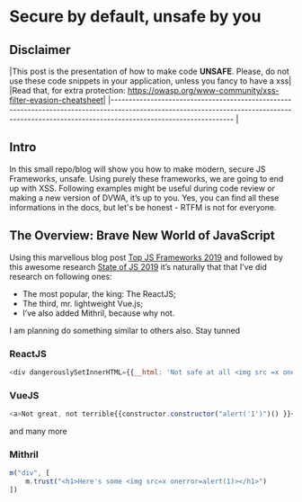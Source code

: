 # Secure by default, unsafe by you

## Disclaimer
|This post is the presentation of how to make code **UNSAFE**. Please, do not use these code snippets in your application, unless you fancy to have a xss|
|Read that, for extra protection: https://owasp.org/www-community/xss-filter-evasion-cheatsheet|
|---------------------------------------------------------------------------------------------------------------------------------------------------------------------------------------------- |

## Intro
In this small repo/blog will show you how to make modern, secure JS Frameworks, unsafe. Using purely these frameworks, we are going to end up with XSS. Following examples might be useful during code review or making a new version of DVWA, it’s up to you. Yes, you can find all these informations in the docs, but let's be honest - RTFM is not for everyone. 


## The Overview: Brave New World of JavaScript  
Using this marvellous blog post [Top JS Frameworks 2019](https://medium.com/javascript-scene/top-javascript-frameworks-and-topics-to-learn-in-2019-b4142f38df20) and followed by this awesome research [State of JS 2019](https://2019.stateofjs.com/front-end-frameworks/) it’s naturally that that I’ve did research on following ones: 

* The most popular, the king: The ReactJS; 
* The third, mr. lightweight Vue.js;
* I’ve also added Mithril, because why not.

I am planning do something similar to others also. Stay tunned

### ReactJS

```javascript
<div dangerouslySetInnerHTML={{__html: 'Not safe at all <img src =x onerror=alert(1)>'}} />
```

### VueJS

```javascript
<a>Not great, not terrible{{constructor.constructor("alert('1')")() }}<a>
```
and many more

### Mithril

```javascript
m("div", [
    m.trust("<h1>Here's some <img src=x onerror=alert(1)></h1>")
])
```
